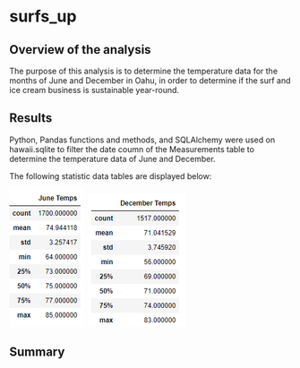 # surfs_up

## Overview of the analysis
The purpose of this analysis is to determine the temperature data for the months of June and December in Oahu, in order to determine if the surf and ice cream business is sustainable year-round.

## Results
Python, Pandas functions and methods, and SQLAlchemy were used on hawaii.sqlite to filter the date coumn of the Measurements table to determine the temperature data of June and December.

The following statistic data tables are displayed below:

![](Resources/June_temps.PNG)
![](Resources/December_temps.PNG)


## Summary
